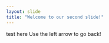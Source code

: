 ```yaml
---
layout: slide
title: "Welcome to our second slide!"
---
```

test here
Use the left arrow to go back!
